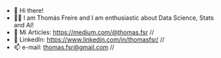 - 👋 Hi there! 
- 👨‍💻 I am Thomás Freire and I am enthusiastic about Data Science, Stats and AI!
- 📝 Mi Articles: https://medium.com/@thomas.fsr  //
- 🤝 LinkedIn: https://www.linkedin.com/in/thomasfsr/  //
- 📫 e-mail: thomas.fsr@gmail.com  //
